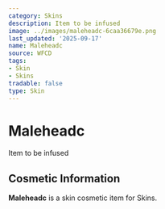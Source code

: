 ```yaml
---
category: Skins
description: Item to be infused
image: ../images/maleheadc-6caa36679e.png
last_updated: '2025-09-17'
name: Maleheadc
source: WFCD
tags:
- Skin
- Skins
tradable: false
type: Skin
---
```


# Maleheadc

Item to be infused

## Cosmetic Information

**Maleheadc** is a skin cosmetic item for Skins.

